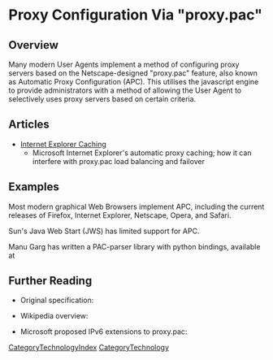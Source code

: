 # Proxy Configuration Via "proxy.pac"

## Overview

Many modern User Agents implement a method of configuring proxy servers
based on the Netscape-designed "proxy.pac" feature, also known as
Automatic Proxy Configuration (APC). This utilises the javascript engine
to provide administrators with a method of allowing the User Agent to
selectively uses proxy servers based on certain criteria.

## Articles

  - [Internet Explorer
    Caching](/Technology/ProxyPac/InternetExplorerCaching#)
    - Microsoft Internet Explorer's automatic proxy caching; how it can
    interfere with proxy.pac load balancing and failover

## Examples

Most modern graphical Web Browsers implement APC, including the current
releases of Firefox, Internet Explorer, Netscape, Opera, and Safari.

Sun's Java Web Start (JWS) has limited support for APC.

Manu Garg has written a PAC-parser library with python bindings,
available at [](http://code.google.com/p/pacparser/)

## Further Reading

  - Original specification:
    [](http://wp.netscape.com/eng/mozilla/2.0/relnotes/demo/proxy-live.html)

  - Wikipedia overview:
    [](http://en.wikipedia.org/wiki/Proxy_auto-config)

  - Microsoft proposed IPv6 extensions to proxy.pac:
    [](http://blogs.msdn.com/wndp/articles/IPV6_PAC_Extensions_v0_9.aspx)

[CategoryTechnologyIndex](/CategoryTechnologyIndex#)
[CategoryTechnology](/CategoryTechnology#)
